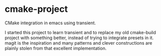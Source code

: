 # cmake-project
CMake integration in emacs using transient.

I started this project to learn transient and to replace my old cmake-build project with something better, instead of trying to integrate presets in it.
magit is the inspiration and many patterns and clever constructions are plainly stolen from that excellent implementation.
